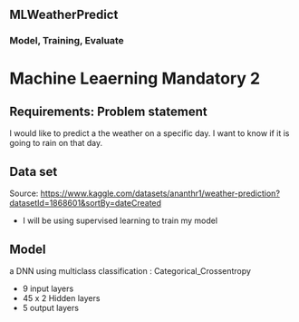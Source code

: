 ## MLWeatherPredict
### Model, Training, Evaluate

# Machine Leaerning Mandatory 2
## Requirements: Problem statement
I would like to predict a the weather on a specific day. I want to know if it is going to rain on that day.

## Data set
Source: https://www.kaggle.com/datasets/ananthr1/weather-prediction?datasetId=1868601&sortBy=dateCreated

- I will be using supervised learning to train my model

## Model 
a DNN using multiclass classification : Categorical_Crossentropy
- 9 input layers
- 45 x 2 Hidden layers
- 5 output layers
